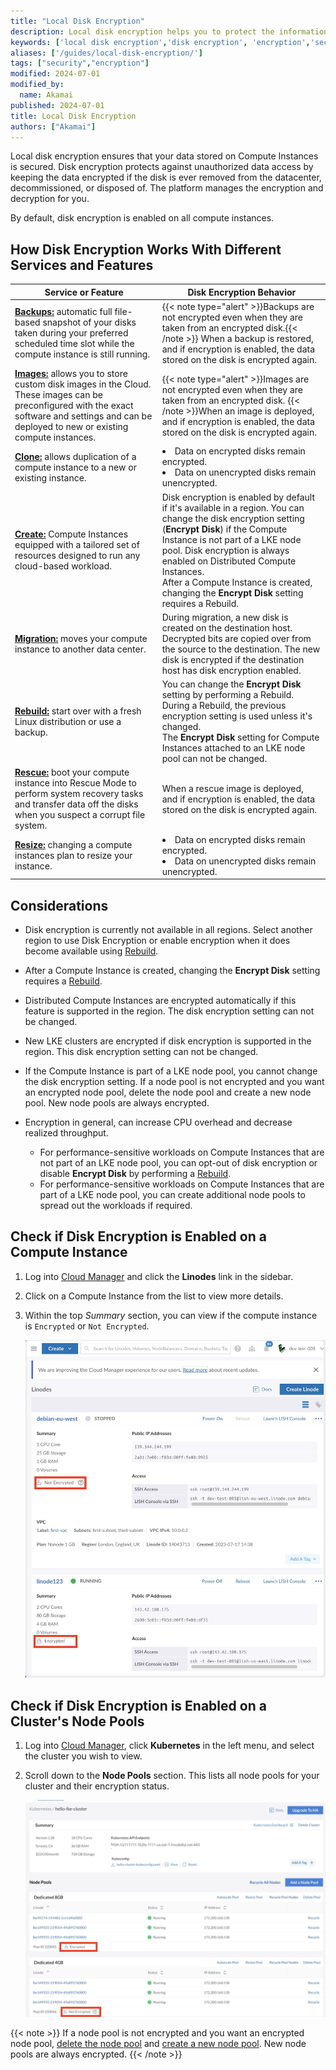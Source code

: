 ```yaml
---
title: "Local Disk Encryption"
description: Local disk encryption helps you to protect the information stored on your Linode's disk. This guide shows how to implement local disk encryption.
keywords: ['local disk encryption','disk encryption', 'encryption','security']
aliases: ['/guides/local-disk-encryption/']
tags: ["security","encryption"]
modified: 2024-07-01
modified_by:
  name: Akamai
published: 2024-07-01
title: Local Disk Encryption
authors: ["Akamai"]
---
```


Local disk encryption ensures that your data stored on Compute Instances is secured. Disk encryption protects against unauthorized data access by keeping the data encrypted if the disk is ever removed from the datacenter, decommissioned, or disposed of. The platform manages the encryption and decryption for you.

By default, disk encryption is enabled on all compute instances.

## How Disk Encryption Works With Different Services and Features

| Service or Feature| Disk Encryption Behavior |
|------|-------|
| [**Backups:**](/docs/products/storage/backups/) automatic full file-based snapshot of your disks taken during your preferred scheduled time slot while the compute instance is still running. |{{< note type="alert" >}}Backups are not encrypted even when they are taken from an encrypted disk.{{< /note >}} When a backup is restored, and if encryption is enabled, the data stored on the disk is encrypted again. |
| [**Images:**](/docs/products/tools/images/) allows you to store custom disk images in the Cloud. These images can be preconfigured with the exact software and settings and can be deployed to new or existing compute instances. |{{< note type="alert" >}}Images are not encrypted even when they are taken from an encrypted disk. {{< /note >}}When an image is deployed, and if encryption is enabled, the data stored on the disk is encrypted again. |
| [**Clone:**](/docs/products/compute/compute-instances/guides/clone-instance/) allows duplication of a compute instance to a new or existing instance.|<li>Data on encrypted disks remain encrypted.</li> <li>Data on unencrypted disks remain unencrypted.</li>|
| [**Create:**](/docs/products/compute/compute-instances/guides/create/) Compute Instances equipped with a tailored set of resources designed to run any cloud-based workload. |Disk encryption is enabled by default if it's available in a region. You can change the disk encryption setting (**Encrypt Disk**) if the Compute Instance is not part of a LKE node pool. Disk encryption is always enabled on Distributed Compute Instances. <br>After a Compute Instance is created, changing the **Encrypt Disk** setting requires a Rebuild.</br> |
| [**Migration:**](/docs/products/compute/compute-instances/guides/migrate-to-different-dc/) moves your compute instance to another data center. |During migration, a new disk is created on the destination host. Decrypted bits are copied over from the source to the destination. The new disk is encrypted if the destination host has disk encryption enabled. |
| [**Rebuild:**](/docs/products/compute/compute-instances/guides/rescue-and-rebuild/) start over with a fresh Linux distribution or use a backup. | You can change the **Encrypt Disk** setting by performing a Rebuild. During a Rebuild, the previous encryption setting is used unless it's changed.<br>The **Encrypt Disk** setting for Compute Instances attached to an LKE node pool can not be changed.</br>|
| [**Rescue:**](/docs/products/compute/compute-instances/guides/rescue-and-rebuild/) boot your compute instance into Rescue Mode to perform system recovery tasks and transfer data off the disks when you suspect a corrupt file system. | When a rescue image is deployed, and if encryption is enabled, the data stored on the disk is encrypted again.|
| [**Resize:**](/docs/products/compute/compute-instances/guides/resize/) changing a compute instances plan to resize your instance. |<li>Data on encrypted disks remain encrypted.</li> <li>Data on unencrypted disks remain unencrypted.</li> |

## Considerations

- Disk encryption is currently not available in all regions. Select another region to use Disk Encryption or enable encryption when it does become available using [Rebuild](/docs/products/compute/compute-instances/guides/rescue-and-rebuild/#rebuilding).

- After a Compute Instance is created, changing the **Encrypt Disk** setting requires a [Rebuild](/docs/products/compute/compute-instances/guides/rescue-and-rebuild/#rebuilding).

- Distributed Compute Instances are encrypted automatically if this feature is supported in the region. The disk encryption setting can not be changed.

- New LKE clusters are encrypted if disk encryption is supported in the region. This disk encryption setting can not be changed.

- If the Compute Instance is part of a LKE node pool, you cannot change the disk encryption setting. If a node pool is not encrypted and you want an encrypted node pool, delete the node pool and create a new node pool. New node pools are always encrypted.

- Encryption in general, can increase CPU overhead and decrease realized throughput.
  - For performance-sensitive workloads on Compute Instances that are not part of an LKE node pool, you can opt-out of disk encryption or disable **Encrypt Disk** by performing a [Rebuild](/docs/products/compute/compute-instances/guides/rescue-and-rebuild/).
  - For performance-sensitive workloads on Compute Instances that are part of a LKE node pool, you can create additional node pools to spread out the workloads if required.


## Check if Disk Encryption is Enabled on a Compute Instance

1.  Log into [Cloud Manager](https://cloud.linode.com) and click the **Linodes** link in the sidebar.

1.  Click on a Compute Instance from the list to view more details.

1.  Within the top *Summary* section, you can view if the compute instance is `Encrypted` or `Not Encrypted`.

    ![Screenshot of the Compute Instances in the Cloud Manager with and without encryption](view-compute-instance-encrypt-setting.jpg)


## Check if Disk Encryption is Enabled on a Cluster's Node Pools

1. Log into [Cloud Manager](http://cloud.linode.com), click **Kubernetes** in the left menu, and select the cluster you wish to view.

1. Scroll down to the **Node Pools** section. This lists all node pools for your cluster and their encryption status.

    ![Screenshot of the Node Pools section of a cluster in the Cloud Manager with encryption](view-node-pools-encryption.jpg)

{{< note >}}
If a node pool is not encrypted and you want an encrypted node pool, [delete the node pool](/docs/products/compute/kubernetes/guides/manage-node-pools/#remove-a-node-pool) and [create a new node pool](https://deploy-preview-7026--nostalgic-ptolemy-b01ab8.netlify.app/docs/products/compute/kubernetes/guides/manage-node-pools/#add-a-node-pool). New node pools are always encrypted.
{{< /note >}}